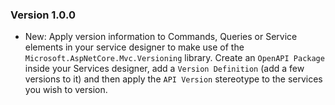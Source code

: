 ### Version 1.0.0

- New: Apply version information to Commands, Queries or Service elements in your service designer to make use of the `Microsoft.AspNetCore.Mvc.Versioning` library. Create an `OpenAPI Package` inside your Services designer, add a `Version Definition` (add a few versions to it) and then apply the `API Version` stereotype to the services you wish to version.